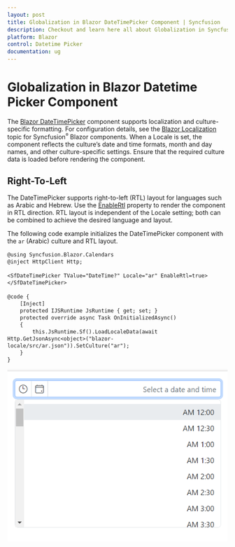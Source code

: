 ```yaml
---
layout: post
title: Globalization in Blazor DateTimePicker Component | Syncfusion
description: Checkout and learn here all about Globalization in Syncfusion Blazor Datetime Picker component and more.
platform: Blazor
control: Datetime Picker 
documentation: ug
---
```


# Globalization in Blazor Datetime Picker Component

The [Blazor DateTimePicker](https://www.syncfusion.com/blazor-components/blazor-datetime-picker) component supports localization and culture-specific formatting. For configuration details, see the [Blazor Localization](https://blazor.syncfusion.com/documentation/common/localization) topic for Syncfusion<sup style="font-size:70%">&reg;</sup> Blazor components. When a Locale is set, the component reflects the culture’s date and time formats, month and day names, and other culture-specific settings. Ensure that the required culture data is loaded before rendering the component.

## Right-To-Left

The DateTimePicker supports right-to-left (RTL) layout for languages such as Arabic and Hebrew. Use the [EnableRtl](https://help.syncfusion.com/cr/blazor/Syncfusion.Blazor.Calendars.SfDateTimePicker-1.html#Syncfusion_Blazor_Calendars_SfDateTimePicker_1_EnableRtl) property to render the component in RTL direction. RTL layout is independent of the Locale setting; both can be combined to achieve the desired language and layout.

The following code example initializes the DateTimePicker component with the `ar` (Arabic) culture and RTL layout.

```cshtml
@using Syncfusion.Blazor.Calendars
@inject HttpClient Http;

<SfDateTimePicker TValue="DateTime?" Locale="ar" EnableRtl=true></SfDateTimePicker>

@code {
    [Inject]
    protected IJSRuntime JsRuntime { get; set; }
    protected override async Task OnInitializedAsync()
    {
        this.JsRuntime.Sf().LoadLocaleData(await Http.GetJsonAsync<object>("blazor-locale/src/ar.json")).SetCulture("ar");
    }
}
```

![Blazor DateTimePicker in Arabic culture with right-to-left layout](./images/blazor-datetimepicker-right-to-left.png)